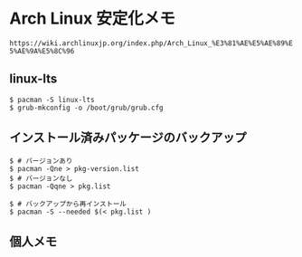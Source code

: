 # Arch Linux 安定化メモ
`https://wiki.archlinuxjp.org/index.php/Arch_Linux_%E3%81%AE%E5%AE%89%E5%AE%9A%E5%8C%96`


## linux-lts
```
$ pacman -S linux-lts
$ grub-mkconfig -o /boot/grub/grub.cfg
```


## インストール済みパッケージのバックアップ
```
$ # バージョンあり
$ pacman -Qne > pkg-version.list
$ # バージョンなし
$ pacman -Qqne > pkg.list

$ # バックアップから再インストール
$ pacman -S --needed $(< pkg.list )

```


## 個人メモ


